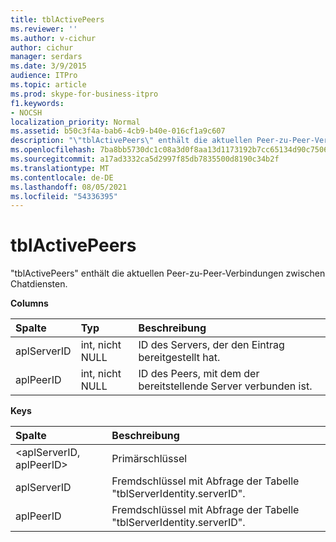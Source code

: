 ```yaml
---
title: tblActivePeers
ms.reviewer: ''
ms.author: v-cichur
author: cichur
manager: serdars
ms.date: 3/9/2015
audience: ITPro
ms.topic: article
ms.prod: skype-for-business-itpro
f1.keywords:
- NOCSH
localization_priority: Normal
ms.assetid: b50c3f4a-bab6-4cb9-b40e-016cf1a9c607
description: "\"tblActivePeers\" enthält die aktuellen Peer-zu-Peer-Verbindungen zwischen Chatdiensten."
ms.openlocfilehash: 7ba8bb5730dc1c08a3d0f8aa13d1173192b7cc65134d90c75061ede0db5aa98d
ms.sourcegitcommit: a17ad3332ca5d2997f85db7835500d8190c34b2f
ms.translationtype: MT
ms.contentlocale: de-DE
ms.lasthandoff: 08/05/2021
ms.locfileid: "54336395"
---
```

# <a name="tblactivepeers"></a>tblActivePeers
 
"tblActivePeers" enthält die aktuellen Peer-zu-Peer-Verbindungen zwischen Chatdiensten.
  
**Columns**

|**Spalte**|**Typ**|**Beschreibung**|
|:-----|:-----|:-----|
|aplServerID  <br/> |int, nicht NULL  <br/> |ID des Servers, der den Eintrag bereitgestellt hat.  <br/> |
|aplPeerID  <br/> |int, nicht NULL  <br/> |ID des Peers, mit dem der bereitstellende Server verbunden ist.  <br/> |
   
**Keys**

|**Spalte**|**Beschreibung**|
|:-----|:-----|
|\<aplServerID, aplPeerID\>  <br/> |Primärschlüssel  <br/> |
|aplServerID  <br/> |Fremdschlüssel mit Abfrage der Tabelle "tblServerIdentity.serverID".  <br/> |
|aplPeerID  <br/> |Fremdschlüssel mit Abfrage der Tabelle "tblServerIdentity.serverID".  <br/> |
   

